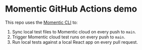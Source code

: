 # Momentic GitHub Actions demo

This repo uses the [Momentic CLI](https://momentic.ai/docs/sdk) to:

1. Sync local test files to Momentic cloud on every push to `main`.
2. Trigger Momentic cloud test runs on every push to `main`.
3. Run local tests against a local React app on every pull request.
